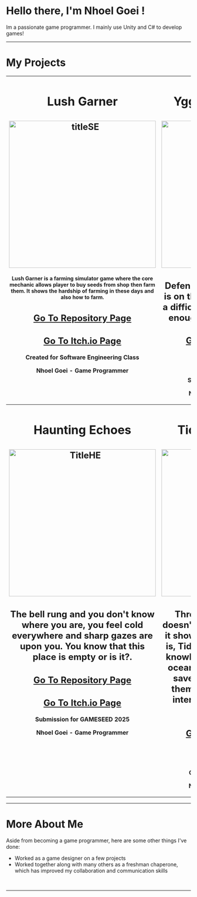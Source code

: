 # Hello there, I'm Nhoel Goei !
<p>Im a passionate game programmer. I mainly use Unity and C# to develop games!</p>

---
# My Projects
  <table width="100%"j>
    <tr>
      <th width="50%" height="400" valign="top"><h1>Lush Garner</h1>
        <h2><img width="400" height="400" alt="titleSE" src="https://github.com/NGnolep/Lush-Garner/blob/main/Assets/Assets/Lushgarner.gif"/></h2>
        <h2 style="font-size:14px;">Lush Garner is a farming simulator game where the core mechanic allows player to buy seeds from shop then farm them. It shows the hardship of farming in these days and also how to farm.</h2>
        <h2><a href="https://github.com/NGnolep/Lush-Garner">Go To Repository Page</a></h2>
        <h2><a href="">Go To Itch.io Page</a></h2>
        Created for Software Engineering Class
        <p>Nhoel Goei - Game Programmer</p>
      </th>
      <th width="50%" height="400" valign="top"><h1>Yggdrasil's Regrowth</h1>
        <h2><img width="400" height="400" alt="titleYGG" src="https://github.com/Nicholasdputra/Krisis-Waktu/blob/main/Assets/yqq.gif" /></h2>
        <h2>Defend the tree of yggdrasil that is on the process of healing after a difficult war. Are your hand fast enough to repel all the enemy?</h2>
        <h2><a href="https://github.com/Nicholasdputra/Krisis-Waktu">Go To Repository Page</a></h2>
        <h2><a href="https://nhoelg0203.itch.io/yggdrasils-regrowth">Go To Itch.io Page</a></h2>
        Submission for GAMESEED 2024
        <p>Nhoel Goei - Game Programmer</p>
      </th>
    </tr>
    <tr>
      <th width="50%" height="400" valign="top"><h1>Haunting Echoes</h1>
        <h2><img width="400" height="400" alt="TitleHE" src="https://github.com/NGnolep/ICDA---GameSeed/blob/main/Assets/Asset/HauntingEchoes.gif" /></h2>
        <h2>The bell rung and you don't know where you are, you feel cold everywhere and sharp gazes are upon you. You know that this place is empty or is it?.</h2>
        <h2><a href="https://github.com/NGnolep/ICDA---GameSeed">Go To Repository Page</a></h2>
        <h2><a href="https://lzyu5.itch.io/haunting-echoes">Go To Itch.io Page</a></h2>
        Submission for GAMESEED 2025
        <p>Nhoel Goei - Game Programmer</p>
      </th>
      <th width="50%" height="400" valign="top"><h1>Tides of Knowledge</h1>
        <h2><img width="400" height="400" alt="titleSGG" src="https://github.com/NGnolep/SGG/blob/main/Assets/SGG.gif"/></h2>
        <h2>Throughout the year people doesn't care about the ocean and it shows how polluted our ocean is, Tides of Knowledge provides knowledge about almost extinct oceanic animal that people can save by knowing facts about them. Knowing facts will help interest and this will help our ocean.</h2>
        <h2><a href="https://github.com/NGnolep/SGG">Go To Repository Page</a></h2>
        <h2><a href="https://nhoelg0203.itch.io/tides-of-knowledge">Go To Itch.io Page</a></h2>
        Created for Serious Game Class
        <p>Nhoel Goei - Game Programmer</p>
      </th>
    </tr>
  </table>

---

# More About Me
Aside from becoming a game programmer, here are some other things I've done:<br>
  - Worked as a game designer on a few projects<br>
  - Worked together along with many others as a freshman chaperone, which has improved my collaboration and communication skills<br>
<br>

---
